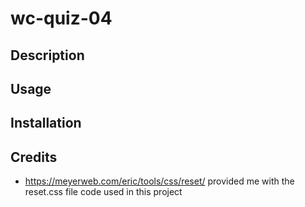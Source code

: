 # wc-quiz-04

## Description

## Usage

## Installation

## Credits
- https://meyerweb.com/eric/tools/css/reset/ provided me with the reset.css file code used in this project
